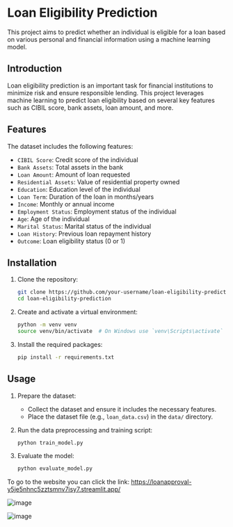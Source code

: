 # Loan Eligibility Prediction

This project aims to predict whether an individual is eligible for a loan based on various personal and financial information using a machine learning model.

## Introduction
Loan eligibility prediction is an important task for financial institutions to minimize risk and ensure responsible lending. This project leverages machine learning to predict loan eligibility based on several key features such as CIBIL score, bank assets, loan amount, and more.



## Features
The dataset includes the following features:
- `CIBIL Score`: Credit score of the individual
- `Bank Assets`: Total assets in the bank
- `Loan Amount`: Amount of loan requested
- `Residential Assets`: Value of residential property owned
- `Education`: Education level of the individual
- `Loan Term`: Duration of the loan in months/years
- `Income`: Monthly or annual income
- `Employment Status`: Employment status of the individual
- `Age`: Age of the individual
- `Marital Status`: Marital status of the individual
- `Loan History`: Previous loan repayment history
- `Outcome`: Loan eligibility status (0 or 1)

## Installation
1. Clone the repository:
    ```sh
    git clone https://github.com/your-username/loan-eligibility-prediction.git
    cd loan-eligibility-prediction
    ```

2. Create and activate a virtual environment:
    ```sh
    python -m venv venv
    source venv/bin/activate  # On Windows use `venv\Scripts\activate`
    ```

3. Install the required packages:
    ```sh
    pip install -r requirements.txt
    ```

## Usage
1. Prepare the dataset:
    - Collect the dataset and ensure it includes the necessary features.
    - Place the dataset file (e.g., `loan_data.csv`) in the `data/` directory.

2. Run the data preprocessing and training script:
    ```sh
    python train_model.py
    ```

3. Evaluate the model:
    ```sh
    python evaluate_model.py

To go to the website you can  click the link: https://loanapproval-y5je5nhnc5zztsmnv7isy7.streamlit.app/



![image](https://github.com/debnarayankundu/loan_approval/assets/159264658/e19928bd-6292-427c-a9b6-02ac022b33ae)

![image](https://github.com/debnarayankundu/loan_approval/assets/159264658/640b1bfe-5d0d-4652-a5cd-2ec37e7a9a47)

